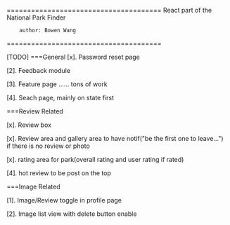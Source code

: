 ======================================
React part of the National Park Finder

        author: Bowen Wang
======================================

[TODO]
===General
[x]. Password reset page

[2]. Feedback module 

[3]. Feature page ...... tons of work

[4]. Seach page, mainly on state first

===Review Related

[x]. Review box

[x]. Review area and gallery area to have notif("be the first one to leave...") if there is no review or photo

[x]. rating area for park(overall rating and user rating if rated)

[4]. hot review to be post on the top

===Image Related

[1]. Image/Review toggle in profile page

[2]. Image list view with delete button enable

